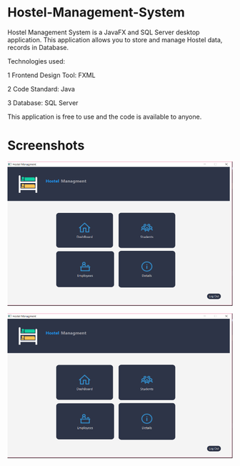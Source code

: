 # Hostel-Management-System
Hostel Management System is a JavaFX and SQL Server desktop application.
This application allows you to store and manage Hostel data, records in Database.

Technologies used:

1 Frontend Design Tool: FXML

2 Code Standard: Java

3 Database: SQL Server

This application is free to use and the code is available to anyone.

# Screenshots

<img src="screenshots/Picture1.png">

![](screenshots/Picture1.png)
